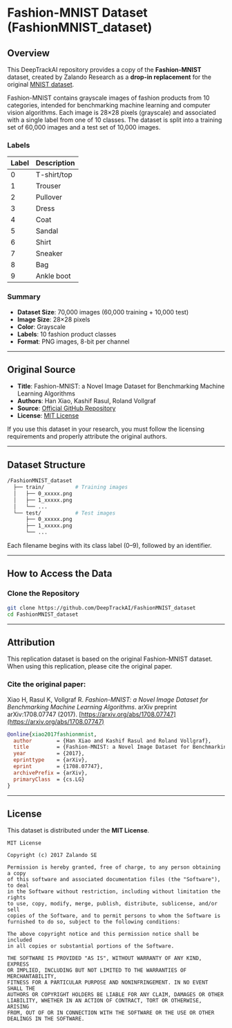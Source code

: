 # Fashion-MNIST Dataset (FashionMNIST_dataset)

## Overview

This DeepTrackAI repository provides a copy of the **Fashion-MNIST** dataset, created by Zalando Research as a **drop-in replacement** for the original [MNIST dataset](http://yann.lecun.com/exdb/mnist/).  

Fashion-MNIST contains grayscale images of fashion products 
from 10 categories, intended for benchmarking machine learning and computer vision algorithms. Each image is 28×28 pixels (grayscale) and associated with a single label from one of 10 classes. The dataset is split into a training set of 60,000 images and a test set of 10,000 images.

### Labels
| Label | Description |
|-------|-------------|
| 0     | T-shirt/top |
| 1     | Trouser     |
| 2     | Pullover    |
| 3     | Dress       |
| 4     | Coat        |
| 5     | Sandal      |
| 6     | Shirt       |
| 7     | Sneaker     |
| 8     | Bag         |
| 9     | Ankle boot  |

### Summary
- **Dataset Size**: 70,000 images (60,000 training + 10,000 test)  
- **Image Size**: 28×28 pixels  
- **Color**: Grayscale  
- **Labels**: 10 fashion product classes  
- **Format**: PNG images, 8-bit per channel

---

## Original Source

- **Title**: Fashion-MNIST: a Novel Image Dataset for Benchmarking Machine Learning Algorithms  
- **Authors**: Han Xiao, Kashif Rasul, Roland Vollgraf  
- **Source**: [Official GitHub Repository](https://github.com/zalandoresearch/fashion-mnist)  
- **License**: [MIT License](https://opensource.org/licenses/MIT)  

If you use this dataset in your research, you must follow the licensing requirements and properly attribute the original authors.

---

## Dataset Structure

```bash
/FashionMNIST_dataset  
  ├── train/          # Training images
  │   ├── 0_xxxxx.png
  │   ├── 1_xxxxx.png
  │   └── ...
  └── test/           # Test images
      ├── 0_xxxxx.png
      ├── 1_xxxxx.png
      └── ...
```

Each filename begins with its class label (0–9), followed by an identifier.

---

## How to Access the Data

### Clone the Repository
```bash
git clone https://github.com/DeepTrackAI/FashionMNIST_dataset
cd FashionMNIST_dataset
```

---

## Attribution

This replication dataset is based on the original Fashion-MNIST dataset. When using this replication, please cite the original paper.

### Cite the original paper:
Xiao H, Rasul K, Vollgraf R. *Fashion-MNIST: a Novel Image Dataset for Benchmarking Machine Learning Algorithms*. arXiv preprint arXiv:1708.07747 (2017). [https://arxiv.org/abs/1708.07747](https://arxiv.org/abs/1708.07747)

```bibtex
@online{xiao2017fashionmnist,
  author        = {Han Xiao and Kashif Rasul and Roland Vollgraf},
  title         = {Fashion-MNIST: a Novel Image Dataset for Benchmarking Machine Learning Algorithms},
  year          = {2017},
  eprinttype    = {arXiv},
  eprint        = {1708.07747},
  archivePrefix = {arXiv},
  primaryClass  = {cs.LG}
}
```

---

## License

This dataset is distributed under the **MIT License**.  

```
MIT License

Copyright (c) 2017 Zalando SE

Permission is hereby granted, free of charge, to any person obtaining a copy
of this software and associated documentation files (the "Software"), to deal
in the Software without restriction, including without limitation the rights
to use, copy, modify, merge, publish, distribute, sublicense, and/or sell
copies of the Software, and to permit persons to whom the Software is
furnished to do so, subject to the following conditions:

The above copyright notice and this permission notice shall be included
in all copies or substantial portions of the Software.

THE SOFTWARE IS PROVIDED "AS IS", WITHOUT WARRANTY OF ANY KIND, EXPRESS
OR IMPLIED, INCLUDING BUT NOT LIMITED TO THE WARRANTIES OF MERCHANTABILITY,
FITNESS FOR A PARTICULAR PURPOSE AND NONINFRINGEMENT. IN NO EVENT SHALL THE
AUTHORS OR COPYRIGHT HOLDERS BE LIABLE FOR ANY CLAIM, DAMAGES OR OTHER
LIABILITY, WHETHER IN AN ACTION OF CONTRACT, TORT OR OTHERWISE, ARISING
FROM, OUT OF OR IN CONNECTION WITH THE SOFTWARE OR THE USE OR OTHER
DEALINGS IN THE SOFTWARE.
```
